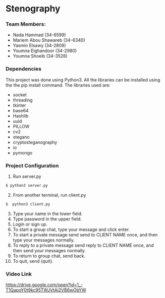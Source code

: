 # Stenography
### Team Members:
* Nada Hammad (34-6599)
* Mariem Abou Shawareb (34-6340)
* Yasmin Elsawy (34-2809)
* Youmna Elghandoor (34-2980)
* Youmna Shoeib (34-3528)

### Dependencies
This project was done using Python3.  All the libraries can be installed using the the pip install command. The libraries used are:
 * socket
  * threading
   * tkinter
   * base64
   * Hashlib
   * uuid
   * PILLOW
   * cv2
   * stegano
   * cryptosteganography
   * io
   * pymongo

### Project Configuration
1. Run server.py
```sh
$ python3 server.py
```
2. From another terminal, run client.py
```sh
$  python3 client.py
```
3. Type your name in the lower field.
4. Type password in the upper field.
5. Login or sign up.
6. To start a group chat, type your message and click enter.
7. To start a private message send send to CLIENT NAME once, and then type your messages normally.
8. To reply to a private message send reply to CLIENT NAME once, and then send your messages normally.
9. To return to group chat, send  back.
10. To quit, send {quit}.
### Video Link
https://drive.google.com/open?id=1_-T1QapoY0t9kc95TWJVtAi2VB6wObYW
